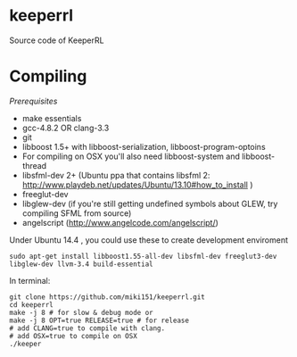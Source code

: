 keeperrl
========

Source code of KeeperRL

Compiling
=========

*Prerequisites*

  * make essentials
  * gcc-4.8.2 OR clang-3.3
  * git
  * libboost 1.5+ with libboost-serialization, libboost-program-optoins
  * For compiling on OSX you'll also need libboost-system and libboost-thread
  * libsfml-dev 2+ (Ubuntu ppa that contains libsfml 2: http://www.playdeb.net/updates/Ubuntu/13.10#how_to_install )
  * freeglut-dev
  * libglew-dev (if you're still getting undefined symbols about GLEW, try compiling SFML from source)
  * angelscript (http://www.angelcode.com/angelscript/)


Under Ubuntu 14.4 , you could use these to create development enviroment 
```
sudo apt-get install libboost1.55-all-dev libsfml-dev freeglut3-dev libglew-dev llvm-3.4 build-essential

```


In terminal:  
  ```
  git clone https://github.com/miki151/keeperrl.git
  cd keeperrl
  make -j 8 # for slow & debug mode or
  make -j 8 OPT=true RELEASE=true # for release
  # add CLANG=true to compile with clang.
  # add OSX=true to compile on OSX
  ./keeper
  ```
